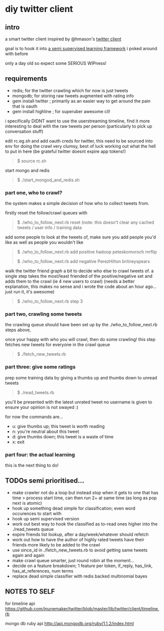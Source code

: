 # diy twitter client

## intro

a smart twitter client inspired by @hmason's [twitter client](https://github.com/hmason/tc)

goal is to hook it into [a semi supervised learning framework](http://matpalm.com/semi_supervised_naive_bayes/) i poked around with before 

only a day old so expect some SERIOUS WIPness!

## requirements

- redis; for the twitter crawling which for now is just tweets
- mongodb; for storing raw tweets augmented with rating info
- gem install twitter ; primarily as an easier way to get around the pain that is oauth
- gem install highline ; for superuber awesome cli!

i specifically DIDNT want to use the userstreaming timeline, find it more interesting
to deal with the raw tweets per person (particularly to pick up conversation stuff)

edit rc.eg.sh and add oauth creds for twitter, this need to be sourced into env for doing the crawl
very clumsy, best of luck working out what the hell to put in here (be grateful twitter doesnt expire app tokens!)
> $ source rc.sh

start mongo and redis
> $ ./start_mongod_and_redis.sh

### part one, who to crawl?

the system makes a simple decision of how who to collect tweets from.

firstly reset the follow/crawl queues with
> $ ./who_to_follow_next.rb reset
(note: this doesn't clear any cached tweets / user info / training data

add some people to look at the tweets of, make sure you add people you'd like as well as people you wouldn't like
> $ ./who_to_follow_next.rb add positive hadoop peteskomoroch mrflip
>
> $ ./who_to_follow_next.rb add negative PerezHilton britneyspears

walk the twitter friend graph a bit to decide who else to crawl tweets of. 
a single step takes the most/least friended of the positive/negative set and adds them to the crawl (ie 4 new users to crawl)
(needs a better explanation, this makes no sense and i wrote the code about an hour ago... just run it, it's awesome)
> $ ./who_to_follow_next.rb step 3

### part two, crawling some tweets

the crawling queue should have been set up by the ./who_to_follow_next.rb steps above,

once your happy with who you will crawl, then do some crawling!
this step fetches new tweets for everyone in the crawl queue
> $ ./fetch_new_tweets.rb

### part three: give some ratings

prep some training data by giving a thumbs up and thumbs down to unread tweets
> $ ./read_tweets.rb

you'll be presented with the latest unrated tweet
no username is given to ensure your opinion is not swayed :) 

for now the commands are...
- u: give thumbs up; this tweet is worth reading
- n: you're neutral about this tweet
- d: give thumbs down; this tweet is a waste of time
- x: exit

### part four: the actual learning

this is the next thing to do!

## TODOs semi prioritised...
- make crawler not do a loop but instead stop when it gets to one that has time > process start time, can then run 2+ at same time (as long as pop next is atomic)
- hook up something dead simple for classification; even word occurences to start with
- hook up semi supervised version
- work out best way to hook the classified as to-read ones higher into the ./read_tweets queue
- expire friends list lookup, after a day/week/whatever should refetch
- work out how to have the author of highly rated tweets have their friends more likely to be added to the crawl 
- use since_id in ./fetch_new_tweets.rb to avoid getting same tweets again and again
- make crawl queue smarter, just round robin at the moment...
- decide on a feature breakdown; 1 feature per token, if_reply, has_link, has_at_references, num terms
- replace dead simple classifier with redis backed multinomial bayes

## NOTES TO SELF

for timeline api
https://github.com/jnunemaker/twitter/blob/master/lib/twitter/client/timeline.rb

mongo db ruby api
http://api.mongodb.org/ruby/1.1.2/index.html

